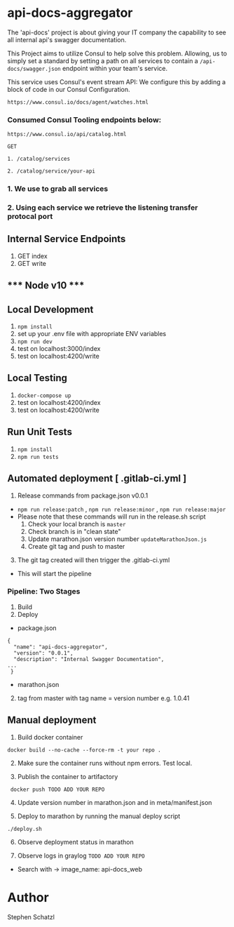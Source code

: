 # api-docs-aggregator

The 'api-docs' project is about giving your IT company the capability to see all internal api's swagger documentation.

This Project aims to utilize Consul to help solve this problem. Allowing, us to simply set a standard by setting a path on all services to contain a `/api-docs/swagger.json` endpoint within your team's service.

This service uses Consul's event stream API: We configure this by adding a block of code in our Consul Configuration.

```https://www.consul.io/docs/agent/watches.html ```

### Consumed Consul Tooling endpoints below:

```https://www.consul.io/api/catalog.html```
```
GET

1. /catalog/services

2. /catalog/service/your-api
```

### 1. We use to grab all services
### 2. Using each service we retrieve the listening transfer protocal port

## Internal Service Endpoints

1. GET index
2. GET write

## *** Node v10 ***

## Local Development
1. `npm install`
2.  set up your .env file with appropriate ENV variables
3. `npm run dev`
4. test on localhost:3000/index
5. test on localhost:4200/write

## Local Testing
1. `docker-compose up`
2.  test on localhost:4200/index
3.  test on localhost:4200/write

## Run Unit Tests
1. `npm install`
2. `npm run tests`

## Automated deployment [ .gitlab-ci.yml ]

1. Release commands from package.json v0.0.1
* `npm run release:patch` , `npm run release:minor` , `npm run release:major`
* Please note that these commands will run in the release.sh script
  1. Check your local branch is ```master```
  2. Check branch is in "clean state"
  4. Update marathon.json version number ```updateMarathonJson.js```
  5. Create git tag and push to master
3. The git tag created will then trigger the .gitlab-ci.yml
* This will start the pipeline

### Pipeline: Two Stages
1. Build
2. Deploy

* package.json

```
{
  "name": "api-docs-aggregator",
  "version": "0.0.1",
  "description": "Internal Swagger Documentation",
...
 }
```
* marathon.json


2. tag from master with tag name = version number e.g. 1.0.41

## Manual deployment

1. Build docker container

` docker build --no-cache --force-rm -t your repo . `

2. Make sure the container runs without npm errors. Test local.

3. Publish the container to artifactory

` docker push TODO ADD YOUR REPO`

4. Update version number in marathon.json and in meta/manifest.json

5. Deploy to marathon by running the manual deploy script

`./deploy.sh`

6. Observe deployment status in marathon

7. Observe logs in graylog
`TODO ADD YOUR REPO`
- Search with -> image_name: api-docs_web

# Author

Stephen Schatzl


